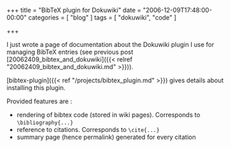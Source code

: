 +++
title = "BibTeX plugin for Dokuwiki"
date = "2006-12-09T17:48:00-00:00"
categories = [ "blog" ]
tags = [ "dokuwiki", "code" ]

+++



I just wrote a page of documentation about the Dokuwiki plugin I use for
managing BibTeX entries (see previous post
[20062409_bibtex_and_dokuwiki]({{< relref "20062409_bibtex_and_dokuwiki.md" >}})).

[bibtex-plugin]({{< ref "/projects/bibtex_plugin.md" >}}) gives details about
installing this plugin.

Provided features are :

*  rendering of bibtex code (stored in wiki pages). Corresponds to  `\bibliography{...}`
*  reference to citations. Corresponds to  `\cite{...}`
*  summary page (hence permalink) generated for every citation
